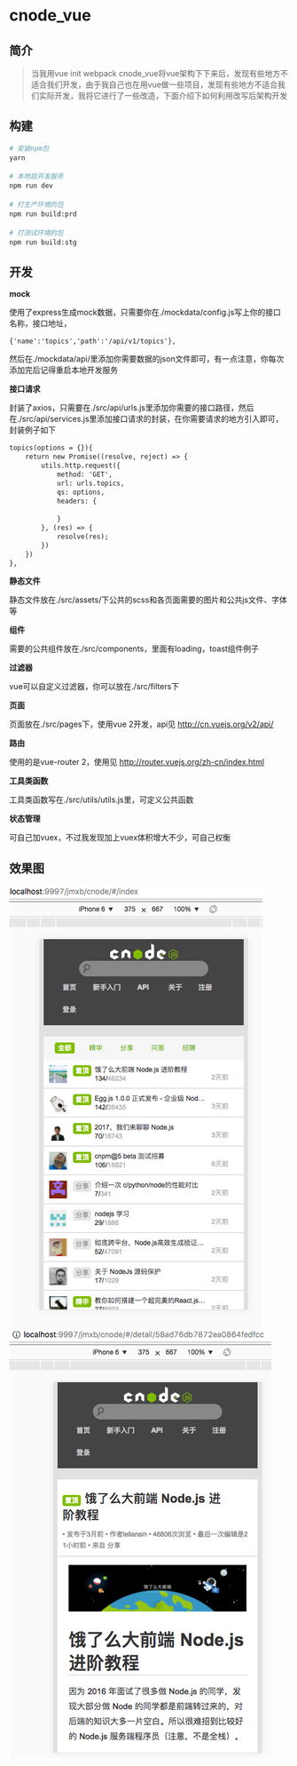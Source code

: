 # cnode_vue

## 简介

> 当我用vue init webpack cnode_vue将vue架构下下来后，发现有些地方不适合我们开发，由于我自己也在用vue做一些项目，发现有些地方不适合我们实际开发，我将它进行了一些改造，下面介绍下如何利用改写后架构开发

## 构建

``` bash
# 安装npm包
yarn

# 本地启开发服务
npm run dev

# 打生产环境的包
npm run build:prd

# 打测试环境的包
npm run build:stg

```

## 开发

**mock**

使用了express生成mock数据，只需要你在./mockdata/config.js写上你的接口名称，接口地址，
```
{'name':'topics','path':'/api/v1/topics'},
```
然后在./mockdata/api/里添加你需要数据的json文件即可，有一点注意，你每次添加完后记得重启本地开发服务

**接口请求**

封装了axios，只需要在./src/api/urls.js里添加你需要的接口路径，然后在./src/api/services.js里添加接口请求的封装，在你需要请求的地方引入即可，封装例子如下
```
topics(options = {}){
    return new Promise((resolve, reject) => {
        utils.http.request({
            method: 'GET',
            url: urls.topics,
            qs: options,
            headers: {

            }
        }, (res) => {
            resolve(res);
        })
    })
},
```

**静态文件**

静态文件放在./src/assets/下公共的scss和各页面需要的图片和公共js文件、字体等

**组件**

需要的公共组件放在./src/components，里面有loading，toast组件例子

**过滤器**

vue可以自定义过滤器，你可以放在./src/filters下

**页面**

页面放在./src/pages下，使用vue 2开发，api见
http://cn.vuejs.org/v2/api/

**路由**

使用的是vue-router 2，使用见
http://router.vuejs.org/zh-cn/index.html

**工具类函数**

工具类函数写在./src/utils/utils.js里，可定义公共函数

**状态管理**

可自己加vuex，不过我发现加上vuex体积增大不少，可自己权衡

## 效果图

![首页](static/index.png)
![详情](static/detail.png)